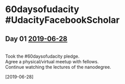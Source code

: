 # 60daysofudacity #UdacityFacebookScholar

## Day 01 [2019-06-28](https://github.com/sfrias/FB_AI_LibraChain/tree/master/SecPrivAI/60days)
<br>Took the #60daysofudacity pledge.
<br>Agree a physical/virtual meetup with fellows.
<br>Continue watching the lectures of the nanodegree.

[2019-06-28]
